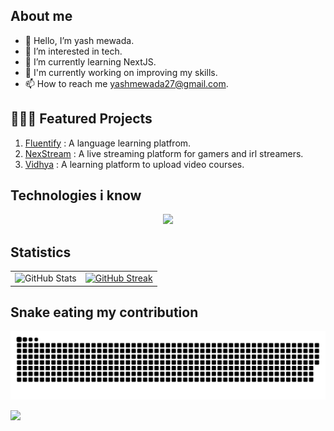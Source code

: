 ## About me
- 👋 Hello, I’m yash mewada.
- 👀 I’m interested in tech.
- 🌱 I’m currently learning NextJS.
- 🔭 I'm currently working on improving my skills.
- 📫 How to reach me yashmewada27@gmail.com.

<!---
yash-mewada/yash-mewada is a ✨ special ✨ repository because its `README.md` (this file) appears on your GitHub profile.
You can click the Preview link to take a look at your changes.
--->
## 🧑🏻‍💻 Featured Projects

1. [Fluentify](https://fluentify-psi.vercel.app/) : A language learning platfrom.
2. [NexStream](https://nex-stream-ivory.vercel.app/) : A live streaming platform for gamers and irl streamers.
3. [Vidhya](https://vidhya-mini-project.vercel.app/) : A learning platform to upload video courses.

## Technologies i know
<p align="center">
  <a href="https://skillicons.dev">
    <img src="https://skillicons.dev/icons?i=docker,html,mysql,nextjs,vercel,cs,react,git,prisma,java,aws,nodejs,c,cpp,androidstudio,figma,py,github,css,mongodb,vscode,linux,tailwind,flutter&perline=12" />
  </a>
</p>

## Statistics
|      |      |
|:-------------------------:|:-------------------------:|
![GitHub Stats](https://github-readme-stats.vercel.app/api?username=yash-mewada&theme=chartreuse-dark) | [![GitHub Streak](https://streak-stats.demolab.com?user=yash-mewada&theme=chartreuse-dark&date_format=j%2Fn%5B%2FY%5D)](https://git.io/streak-stats) |

## Snake eating my contribution
![snake gif](https://github.com/yash-mewada/yash-mewada/blob/output/github-contribution-grid-snake-dark.svg)

![](https://komarev.com/ghpvc/?username=your-github-yash-mewada&color=brightgreen)
